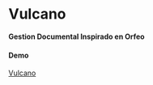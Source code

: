 <h1>Vulcano</h1>
<strong>Gestion Documental Inspirado en Orfeo</strong>

<h4>Demo</h4>
<a href="www.vulcanos.herokuapp.com/" title="">Vulcano</a>
